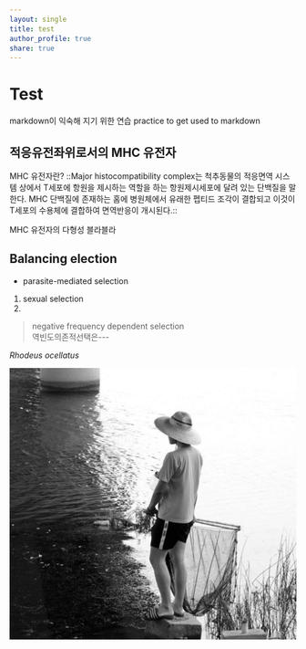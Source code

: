 ```yaml
---
layout: single
title: test
author_profile: true
share: true
---
```


# Test
markdown이 익숙해 지기 위한 연습
practice to get used to markdown

## 적응유전좌위로서의 MHC 유전자
MHC 유전자란?
::Major histocompatibility complex는 척추동물의 적응면역 시스템 상에서 T세포에 항원을 제시하는 역할을 하는 항원제시세포에 달려 있는 단백질을 말한다. MHC 단백질에 존재하는 홈에 병원체에서 유래한 펩티드 조각이 결합되고 이것이 T세포의 수용체에 결합하여 면역반응이 개시된다.::

MHC 유전자의 다형성
블라블라

## Balancing election
* parasite-mediated selection
1. sexual selection
2. 
> negative frequency dependent selection  
> 역빈도의존적선택은---  

_Rhodeus ocellatus_

![](/assets/images/iam.jpg)

